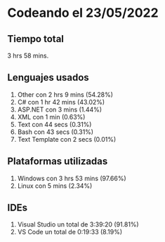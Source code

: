# Codeando el 23/05/2022

## Tiempo total
3 hrs 58 mins.

## Lenguajes usados
1. Other con 2 hrs 9 mins (54.28%)
1. C# con 1 hr 42 mins (43.02%)
1. ASP.NET con 3 mins (1.44%)
1. XML con 1 min (0.63%)
1. Text con 44 secs (0.31%)
1. Bash con 43 secs (0.31%)
1. Text Template con 2 secs (0.01%)

## Plataformas utilizadas
1. Windows con 3 hrs 53 mins (97.66%)
1. Linux con 5 mins (2.34%)

## IDEs
1. Visual Studio un total de 3:39:20 (91.81%)
1. VS Code un total de 0:19:33 (8.19%)
